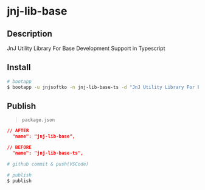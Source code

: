 # jnj-lib-base

## Description

JnJ Utility Library For Base Development Support in Typescript

## Install

```sh
# bootapp
$ bootapp -u jnjsoftko -n jnj-lib-base-ts -d "JnJ Utility Library For Base Development Support in Typescript" -t npm-bare-ts
```

## Publish

> `package.json`

```json
// AFTER
  "name": "jnj-lib-base",

// BEFORE
  "name": "jnj-lib-base-ts",
```

```sh
# github commit & push(VSCode)

# publish
$ publish
```
